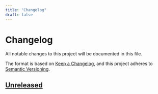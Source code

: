 ```yaml
---
title: "Changelog"
draft: false
---
```


# Changelog

All notable changes to this project will be documented in this file.

The format is based on [Keep a Changelog](https://keepachangelog.com/en/1.0.0/),
and this project adheres to [Semantic Versioning](https://semver.org/spec/v2.0.0.html).

## [Unreleased]

[Unreleased]: https://github.com/puppetlabs/prm/compare/9d7ff6acd89f19cd24492acc9058c4c5752bcbe5..main
